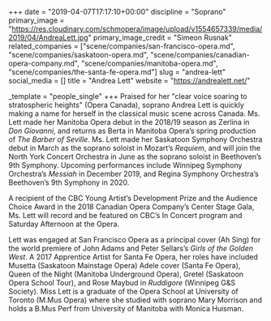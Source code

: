 +++
date = "2019-04-07T17:17:10+00:00"
discipline = "Soprano"
primary_image = "https://res.cloudinary.com/schmopera/image/upload/v1554657339/media/2019/04/AndreaLett.jpg"
primary_image_credit = "Simeon Rusnak"
related_companies = ["scene/companies/san-francisco-opera.md", "scene/companies/saskatoon-opera.md", "scene/companies/canadian-opera-company.md", "scene/companies/manitoba-opera.md", "scene/companies/the-santa-fe-opera.md"]
slug = "andrea-lett"
social_media = []
title = "Andrea Lett"
website = "https://andrealett.net/"

_template = "people_single"
+++
Praised for her "clear voice soaring to stratospheric heights" (Opera Canada), soprano Andrea Lett is quickly making a name for herself in the classical music scene across Canada. Ms. Lett made her Manitoba Opera debut in the 2018/19 season as Zerlina in _Don Giovanni_, and returns as Berta in Manitoba Opera’s spring production of _The Barber of Seville_. Ms. Lett made her Saskatoon Symphony Orchestra debut in March as the soprano soloist in Mozart’s _Requiem_, and will join the North York Concert Orchestra in June as the soprano soloist in Beethoven’s 9th Symphony. Upcoming performances include Winnipeg Symphony Orchestra’s _Messiah_ in December 2019, and Regina Symphony Orchestra’s Beethoven’s 9th Symphony in 2020. 

A recipient of the CBC Young Artist’s Development Prize and the Audience Choice Award in the 2018 Canadian Opera Company’s Center Stage Gala, Ms. Lett will record and be featured on CBC’s In Concert program and Saturday Afternoon at the Opera. 

Lett was engaged at San Francisco Opera as a principal cover (Ah Sing) for the world premiere of John Adams and Peter Sellars’s _Girls of the Golden West_. A 2017 Apprentice Artist for Santa Fe Opera, her roles have included Musetta (Saskatoon Mainstage Opera) Adele cover (Santa Fe Opera), Queen of the Night (Manitoba Underground Opera), Gretel (Saskatoon Opera School Tour), and Rose Maybud in _Ruddigore_ (Winnipeg G&S Society). Miss Lett is a graduate of the Opera School at University of Toronto (M.Mus Opera) where she studied with soprano Mary Morrison and holds a B.Mus Perf from University of Manitoba with Monica Huisman.